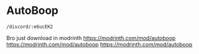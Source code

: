 # AutoBoop
	/discord/:e6ucEK2

Bro just download in modrinth
https://modrinth.com/mod/autoboop
https://modrinth.com/mod/autoboop
https://modrinth.com/mod/autoboop
